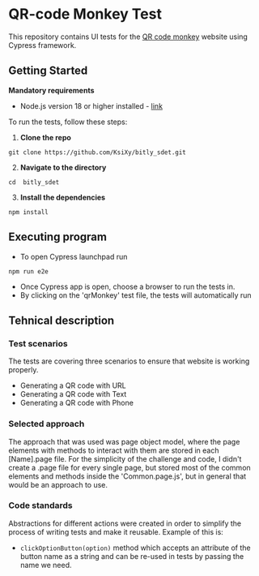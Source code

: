 # QR-code Monkey Test

This repository contains UI tests for the [QR code monkey](https://www.qrcode-monkey.com/) website using Cypress framework.

## Getting Started

**Mandatory requirements**

- Node.js version 18 or higher installed - [link](https://nodejs.org/en/download/current)

To run the tests, follow these steps:

1. **Clone the repo**

```shell
git clone https://github.com/KsiXy/bitly_sdet.git
```

2. **Navigate to the directory**

```shell
cd  bitly_sdet
```

3. **Install the dependencies**

```shell
npm install
```

## Executing program

- To open Cypress launchpad run

```shell
npm run e2e
```

- Once Cypress app is open, choose a browser to run the tests in.
- By clicking on the 'qrMonkey' test file, the tests will automatically run

## Tehnical description

### Test scenarios

The tests are covering three scenarios to ensure that website is working properly.

- Generating a QR code with URL
- Generating a QR code with Text
- Generating a QR code with Phone

### Selected approach

The approach that was used was page object model, where the page elements with methods to interact with them are stored in each [Name].page file.
For the simplicity of the challenge and code, I didn't create a .page file for every single page, but stored most of the common elements and methods inside the 'Common.page.js', but in general that would be an approach to use.

### Code standards

Abstractions for different actions were created in order to simplify the process of writing tests and make it reusable. Example of this is:

- `clickOptionButton(option)` method which accepts an attribute of the button name as a string and can be re-used in tests by passing the name we need.
